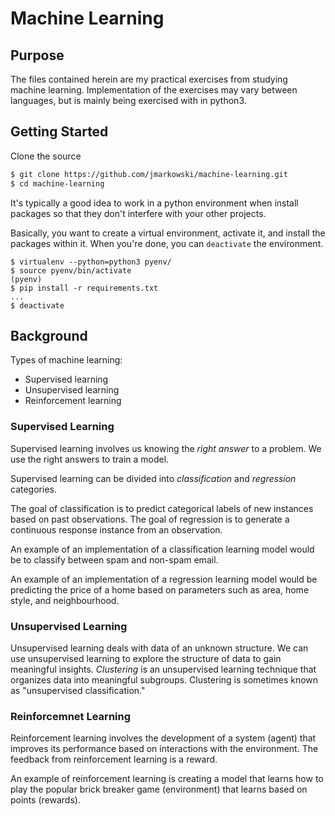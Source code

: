 # Machine Learning

## Purpose

The files contained herein are my practical exercises from studying machine
learning. Implementation of the exercises may vary between languages, but is
mainly being exercised with in python3.

## Getting Started

Clone the source

```bash
$ git clone https://github.com/jmarkowski/machine-learning.git
$ cd machine-learning
```

It's typically a good idea to work in a python environment when install packages
so that they don't interfere with your other projects.

Basically, you want to create a virtual environment, activate it, and install
the packages within it. When you're done, you can `deactivate` the environment.

```
$ virtualenv --python=python3 pyenv/
$ source pyenv/bin/activate
(pyenv)
$ pip install -r requirements.txt
...
$ deactivate
```

## Background

Types of machine learning:

* Supervised learning
* Unsupervised learning
* Reinforcement learning

### Supervised Learning

Supervised learning involves us knowing the *right answer* to a problem. We use
the right answers to train a model.

Supervised learning can be divided into *classification* and *regression*
categories.

The goal of classification is to predict categorical labels of new
instances based on past observations. The goal of regression is to generate a
continuous response instance from an observation.

An example of an implementation of a classification learning model would be to
classify between spam and non-spam email.

An example of an implementation of a regression learning model would be
predicting the price of a home based on parameters such as area, home style, and
neighbourhood.

### Unsupervised Learning

Unsupervised learning deals with data of an unknown structure. We can use
unsupervised learning to explore the structure of data to gain meaningful
insights. *Clustering* is an unsupervised learning technique that organizes data
into meaningful subgroups. Clustering is sometimes known as "unsupervised
classification."

### Reinforcemnet Learning

Reinforcement learning involves the development of a system (agent) that
improves its performance based on interactions with the environment. The
feedback from reinforcement learning is a reward.

An example of reinforcement learning is creating a model that learns how to play
the popular brick breaker game (environment) that learns based on points
(rewards).
